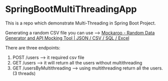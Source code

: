 # SpringBootMultiThreadingApp
This is a repo which demonstrate Multi-Threading in Spring Boot Project.

Generating a random CSV file you can use --> [Mockaroo - Random Data Generator and API Mocking Tool | JSON / CSV / SQL / Excel](https://www.mockaroo.com/)

There are three endpoints:
1. POST /users --> it required csv file 
2. GET /users --> it will return all the users without multithreading
3. GET /usersByMultithreading --> using multithreading return all the users. (3 threads)
